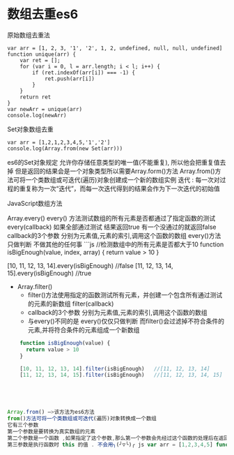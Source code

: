 # 数组去重es6



原始数组去重法

    var arr = [1, 2, 3, '1', '2', 1, 2, undefined, null, null, undefined]
    function unique(arr) {
        var ret = [];
        for (var i = 0, l = arr.length; i < l; i++) {
            if (ret.indexOf(arr[i]) === -1) {
                ret.push(arr[i])
            }
        }
        return ret
    }
    var newArr = unique(arr)
    console.log(newArr)

Set对象数组去重

    var arr = [1,2,1,2,3,4,5,'1','2']
    console.log(Array.from(new Set(arr)))



es6的Set对象规定 允许你存储任意类型的唯一值(不能重复), 所以他会把重复值去掉
    但是返回的结果会是一个对象类型所以需要Array.form()方法
Array.from()方法可将一个类数组或可迭代(遍历)对象创建成一个新的数组实例
    迭代 : 每一次对过程的重复称为一次“迭代”，而每一次迭代得到的结果会作为下一次迭代的初始值 







JavaScript数组方法


Array.every()
every() 方法测试数组的所有元素是否都通过了指定函数的测试 every(callback)
如果全部通过测试 结果返回true 有一个没通过的就返回false
callback的3个参数 分别为元素值,元素的索引,调用这个函数的数组
every()方法只做判断 不做其他的任何事 ```js //检测数组中的所有元素是否都大于10 function isBigEnough(value, index, array) { return value > 10 }


[10, 11, 12, 13, 14].every(isBigEnough) //false [11, 12, 13, 14, 15].every(isBigEnough) //true


+ Array.filter()
    * filter()方法使用指定的函数测试所有元素，并创建一个包含所有通过测试的元素的新数组 filter(callback)
    * callback的3个参数 分别为元素值,元素的索引,调用这个函数的数组
    * 与every()不同的是 every()仅仅只做判断 而filter()会过滤掉不符合条件的元素,并将符合条件的元素组成一个新数组
```js
    function isBigEnough(value) {
      return value > 10
    }

    [10, 11, 12, 13, 14].filter(isBigEnough)   //[11, 12, 13, 14]
    [11, 12, 13, 14, 15].filter(isBigEnough)   //[11, 12, 13, 14, 15]





Array.from() –>该方法为es6方法
from()方法可将一个类数组或可迭代(遍历)对象转换成一个数组
它有三个参数
第一个参数是要转换为真实数组的元素
第二个参数是一个函数 ,如果指定了这个参数,那么第一个参数会先经过这个函数的处理后在返回
第三参数是执行函数时 this 的值 . 不会用╮(╯▽╰)╭ js var arr = [1,2,3,4,5] function func(n){ return n+n } var result = Array.from(arr,func) console.log(result) //[2,4,6,8,10]





